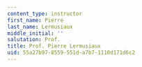 ```yaml
---
content_type: instructor
first_name: Pierre
last_name: Lermusiaux
middle_initial: ''
salutation: Prof.
title: Prof. Pierre Lermusiaux
uid: 55a27b97-8559-551d-a7b7-1110d171d6c2
---
```

